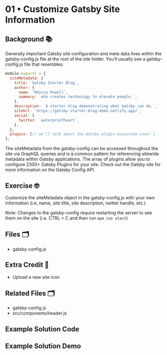 # 01 • Customize Gatsby Site Information
## Background 📚
Generally important Gatsby site configuration and meta data lives within the gatsby-config.js file at the root of the site folder. You'll usually see a gatsby-config.js file that resembles:

```js
module.exports = {
  siteMetadata: {
    title: `Gatsby Starter Blog`,
    author: {
      name: `Monica Powell`,
      summary: `who creates technology to elevate people.`,
    },
    description: `A starter blog demonstrating what Gatsby can do.`,
    siteUrl: `https://gatsby-starter-blog-demo.netlify.app/`,
    social: {
      twitter: `waterproofheart`,
    },
  },
  plugins: [// we'll talk about the Gatsby plugin ecosystem soon! ]
};
```

The siteMetadata from the gatsby-config can be accessed throughout the site via GraphQL queries and is a common pattern for referencing sitewide metadata within Gatsby applications. The array of plugins allow you to configure 2300+ Gatsby Plugins for your site. Check out the Gatsby site for more information on the Gatsby Config API. 

## Exercise 🤓
Customize the siteMetadata object in the gatsby-config.js with your own information (i.e, name, site title, site description, twitter handle, etc.)
 
Note: Changes to the gatsby-config require restarting the server to see them on the site (i.e. CTRL + C and then run `npm run start`)

## Files 🗂
- gatsby-config.js

## Extra Credit 💯
- Upload a new site icon

## Related Files 🗂
- gatsby-config.js
- src/components/header.js

## Example Solution Code

## Example Solution Demo
